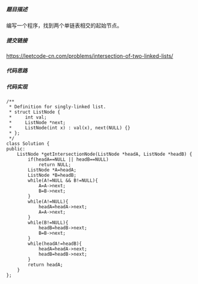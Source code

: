 ##### 题目描述
编写一个程序，找到两个单链表相交的起始节点。


##### 提交链接

https://leetcode-cn.com/problems/intersection-of-two-linked-lists/


##### 代码思路




##### 代码实现

```
/**
 * Definition for singly-linked list.
 * struct ListNode {
 *     int val;
 *     ListNode *next;
 *     ListNode(int x) : val(x), next(NULL) {}
 * };
 */
class Solution {
public:
    ListNode *getIntersectionNode(ListNode *headA, ListNode *headB) {
        if(headA==NULL || headB==NULL)
            return NULL;
        ListNode *A=headA;
        ListNode *B=headB;
        while(A!=NULL && B!=NULL){
            A=A->next;
            B=B->next;
        }
        while(A!=NULL){
            headA=headA->next;
            A=A->next;
        }
        while(B!=NULL){
            headB=headB->next;
            B=B->next;
        }
        while(headA!=headB){
            headA=headA->next;
            headB=headB->next;
        }
        return headA;
    }
};


```
